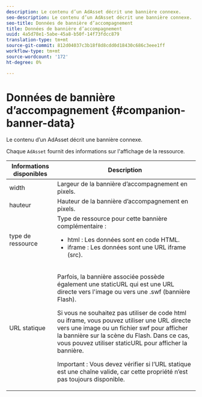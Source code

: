 ```yaml
---
description: Le contenu d’un AdAsset décrit une bannière connexe.
seo-description: Le contenu d’un AdAsset décrit une bannière connexe.
seo-title: Données de bannière d’accompagnement
title: Données de bannière d’accompagnement
uuid: 4a5d78e1-5abe-45a8-b50f-14f73fdcc879
translation-type: tm+mt
source-git-commit: 812d04037c3b18f8d8cdd0d18430c686c3eee1ff
workflow-type: tm+mt
source-wordcount: '172'
ht-degree: 0%

---
```



# Données de bannière d’accompagnement {#companion-banner-data}

Le contenu d’un AdAsset décrit une bannière connexe.

<!--<a id="section_D730B4FD6FD749E9860B6A07FC110552"></a>-->

Chaque `AdAsset` fournit des informations sur l&#39;affichage de la ressource.

<table id="table_760C885E2DCA4BE983CC57FDA7BD5B14"> 
 <thead> 
  <tr> 
   <th colname="col1" class="entry"> Informations disponibles </th> 
   <th colname="col2" class="entry"> Description </th> 
  </tr> 
 </thead>
 <tbody> 
  <tr> 
   <td colname="col1"> width </td> 
   <td colname="col2"> Largeur de la bannière d’accompagnement en pixels. </td> 
  </tr> 
  <tr> 
   <td colname="col1"> hauteur </td> 
   <td colname="col2"> Hauteur de la bannière d’accompagnement en pixels. </td> 
  </tr> 
  <tr> 
   <td colname="col1"> type de ressource </td> 
   <td colname="col2">Type de ressource pour cette bannière complémentaire : 
    <ul id="ul_A067787FE49E4B6095BE0AC1D447DBB3"> 
     <li id="li_02B7224C67004095B3F6E50FD21E507E">html : Les données sont en code HTML. </li> 
     <li id="li_5F37E14472424F808C6094F42009E676">iframe : Les données sont une URL iframe (src). </li> 
    </ul> </td> 
  </tr> 
  <tr> 
   <td colname="col1"> URL statique </td> 
   <td colname="col2"> <p>Parfois, la bannière associée possède également une <span class="codeph"> staticURL</span> qui est une URL directe vers l'image ou vers une <span class="codeph"> .swf</span> (bannière Flash). </p> <p>Si vous ne souhaitez pas utiliser de code html ou iframe, vous pouvez utiliser une URL directe vers une image ou un fichier swf pour afficher la bannière sur la scène du Flash. Dans ce cas, vous pouvez utiliser <span class="codeph"> staticURL</span> pour afficher la bannière. </p> <p>Important :  Vous devez vérifier si l’URL statique est une chaîne valide, car cette propriété n’est pas toujours disponible. </p> </td> 
  </tr> 
 </tbody> 
</table>

